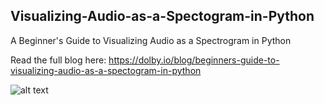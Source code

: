 ## Visualizing-Audio-as-a-Spectogram-in-Python
A Beginner's Guide to Visualizing Audio as a Spectrogram in Python

Read the full blog here:
https://dolby.io/blog/beginners-guide-to-visualizing-audio-as-a-spectogram-in-python

![alt text](https://github.com/briggs599/Visualizing-Audio-as-a-Spectogram-in-Python/Visualizing_Audio_as_a_Spectogram.jpg?raw=true)

